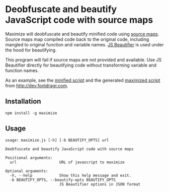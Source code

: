 Deobfuscate and beautify JavaScript code with source maps
=====================================================================

Maximize will deobfuscate and beautify minified code using
[source maps](http://www.html5rocks.com/en/tutorials/developertools/sourcemaps/).
Source
maps map compiled code back to the original code, including mangled to original
function and variable names. [JS Beautifier](http://jsbeautifier.org/) is used
under the hood for beautifying.

This program will fail if source maps are not provided and available. Use JS
Beautifier directly for beautifying code without transforming variable and
function names.

As an example, see the
[minified script](https://gist.github.com/txase/6043155#file-minified-script)
and the generated
[maximized script](https://gist.github.com/txase/6043177#file-maximized-script)
from http://dev.fontdragr.com.

## Installation
`npm install -g maximize`

## Usage
```
usage: maximize.js [-h] [-b BEAUTIFY_OPTS] url

Deobfuscate and beautify JavaScript code with source maps

Positional arguments:
  url                   URL of javascript to maximize

Optional arguments:
  -h, --help            Show this help message and exit.
  -b BEAUTIFY_OPTS, --beautify-opts BEAUTIFY_OPTS
                        JS Beautifier options in JSON format
```

